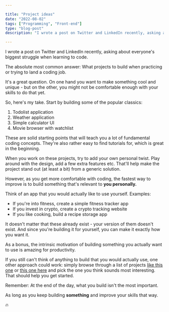 ```yaml
---

title: "Project ideas"
date: "2022-08-02"
tags: ["Programming", "Front-end"]
type: "blog-post"
description: "I wrote a post on Twitter and LinkedIn recently, asking about everyone's biggest struggle when learning to code. "

---
```


I wrote a post on Twitter and LinkedIn recently, asking about everyone's biggest struggle when learning to code.

The absolute most common answer: What projects to build when practicing or trying to land a coding job.

It's a great question. On one hand you want to make something cool and unique - but on the other, you might not be comfortable enough with your skills to do that yet.

So, here's my take. Start by building some of the popular classics:

1. Todolist application
2. Weather application
3. Simple calculator UI
4. Movie browser with watchlist

These are solid starting points that will teach you a lot of fundamental coding concepts. They're also rather easy to find tutorials for, which is great in the beginning.

When you work on these projects, try to add your own personal twist. Play around with the design, add a few extra features etc. That'll help make the project stand out (at least a bit) from a generic solution.

However, as you get more comfortable with coding, the fastest way to improve is to build something that's relevant to **you personally.**

Think of an app that you would actually like to use yourself. Examples:

- If you're into fitness, create a simple fitness tracker app
- If you invest in crypto, create a crypto tracking website
- If you like cooking, build a recipe storage app

It doesn't matter that these already exist - your version of them doesn't exist. And since you're building it for yourself, you can make it exactly how you want it.

As a bonus, the intrinsic motivation of building something you actually want to use is amazing for productivity.

If you still can't think of anything to build that you would actually use, one other approach could work: simply browse through a list of projects [like this one](https://www.frontendmentor.io/challenges) or [this one here](https://github.com/florinpop17/app-ideas) and pick the one you think sounds most interesting. That should help you get started.

Remember: At the end of the day, what you build isn't the most important.

As long as you keep building **something** and improve your skills that way.

🔥

​
